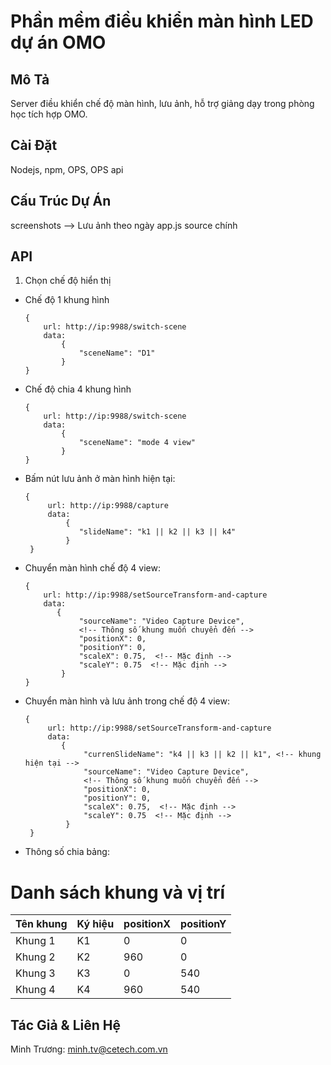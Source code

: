 # Phần mềm điều khiển màn hình LED dự án OMO

## Mô Tả
Server điều khiển chế độ màn hình, lưu ảnh, hỗ trợ giảng dạy trong phòng học tích hợp OMO. 

## Cài Đặt
Nodejs, npm, OPS, OPS api

## Cấu Trúc Dự Án
screenshots --> Lưu ảnh theo ngày
app.js source chính

## API
1. Chọn chế độ hiển thị
- Chế độ 1 khung hình
    ```
    {
        url: http://ip:9988/switch-scene
        data:
            {
                "sceneName": "D1"
            }
    }
    ```

- Chế độ chia 4 khung hình
    ```
    {
        url: http://ip:9988/switch-scene
        data:
            {
                "sceneName": "mode 4 view"
            }
    }
    ```

- Bấm nút lưu ảnh ở màn hình hiện tại:
   ``` 
   {
        url: http://ip:9988/capture
        data:
            {
               "slideName": "k1 || k2 || k3 || k4"
            }
    }
    ```

- Chuyển màn hình chế độ 4 view:
    ```
    {
        url: http://ip:9988/setSourceTransform-and-capture
        data:
           {
                "sourceName": "Video Capture Device",
                <!-- Thông số khung muốn chuyển đến -->
                "positionX": 0,
                "positionY": 0,
                "scaleX": 0.75,  <!-- Mặc định -->
                "scaleY": 0.75  <!-- Mặc định -->
            }
    }
    ```

- Chuyển màn hình và lưu ảnh trong chế độ 4 view:
   ``` 
   {
        url: http://ip:9988/setSourceTransform-and-capture
        data:
           {
                "currenSlideName": "k4 || k3 || k2 || k1", <!-- khung hiện tại -->
                "sourceName": "Video Capture Device",
                <!-- Thông số khung muốn chuyển đến -->
                "positionX": 0,
                "positionY": 0,
                "scaleX": 0.75,  <!-- Mặc định -->
                "scaleY": 0.75  <!-- Mặc định -->
            }
    }
    ```

- Thông số chia bảng:

# Danh sách khung và vị trí

| Tên khung | Ký hiệu | positionX | positionY |
|----------|--------|-----------|-----------|
| Khung 1  | K1     | 0         | 0         |
| Khung 2  | K2     | 960       | 0         |
| Khung 3  | K3     | 0         | 540       |
| Khung 4  | K4     | 960       | 540       |



## Tác Giả & Liên Hệ
Minh Trương: minh.tv@cetech.com.vn

